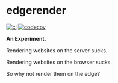 # edgerender

[![ci](https://github.com/samuelcolvin/edgerender/actions/workflows/ci.yml/badge.svg?branch=main)](https://github.com/samuelcolvin/edgerender/actions?query=branch%3Amain)
[![codecov](https://codecov.io/gh/samuelcolvin/edgerender/branch/main/graph/badge.svg)](https://codecov.io/gh/samuelcolvin/edgerender)

**An Experiment.**

Rendering websites on the server sucks.

Rendering websites on the browser sucks.

So why not render them on the edge?

